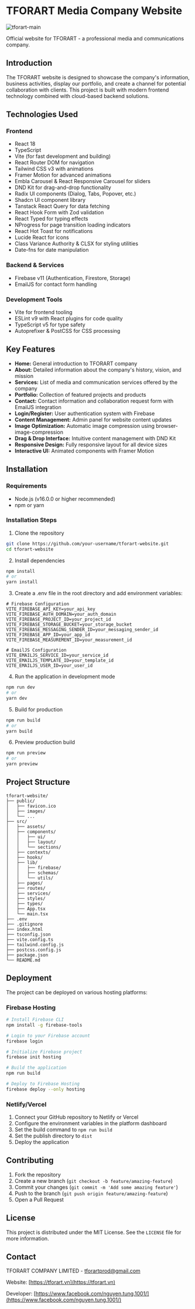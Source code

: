 # TFORART Media Company Website

![tforart-main](https://github.com/user-attachments/assets/d9e71fac-80f8-4ca6-b397-ef30ac60bb8c)


Official website for TFORART - a professional media and communications company.

## Introduction

The TFORART website is designed to showcase the company's information, business activities, display our portfolio, and create a channel for potential collaboration with clients. This project is built with modern frontend technology combined with cloud-based backend solutions.

## Technologies Used

### Frontend

- React 18
- TypeScript
- Vite (for fast development and building)
- React Router DOM for navigation
- Tailwind CSS v3 with animations
- Framer Motion for advanced animations
- Embla Carousel & React Responsive Carousel for sliders
- DND Kit for drag-and-drop functionality
- Radix UI components (Dialog, Tabs, Popover, etc.)
- Shadcn UI component library
- Tanstack React Query for data fetching
- React Hook Form with Zod validation
- React Typed for typing effects
- NProgress for page transition loading indicators
- React Hot Toast for notifications
- Lucide React for icons
- Class Variance Authority & CLSX for styling utilities
- Date-fns for date manipulation

### Backend & Services

- Firebase v11 (Authentication, Firestore, Storage)
- EmailJS for contact form handling

### Development Tools

- Vite for frontend tooling
- ESLint v9 with React plugins for code quality
- TypeScript v5 for type safety
- Autoprefixer & PostCSS for CSS processing

## Key Features

- **Home:** General introduction to TFORART company
- **About:** Detailed information about the company's history, vision, and mission
- **Services:** List of media and communication services offered by the company
- **Portfolio:** Collection of featured projects and products
- **Contact:** Contact information and collaboration request form with EmailJS integration
- **Login/Register:** User authentication system with Firebase
- **Content Management:** Admin panel for website content updates
- **Image Optimization:** Automatic image compression using browser-image-compression
- **Drag & Drop Interface:** Intuitive content management with DND Kit
- **Responsive Design:** Fully responsive layout for all device sizes
- **Interactive UI:** Animated components with Framer Motion

## Installation

### Requirements

- Node.js (v16.0.0 or higher recommended)
- npm or yarn

### Installation Steps

1. Clone the repository

```bash
git clone https://github.com/your-username/tforart-website.git
cd tforart-website
```

2. Install dependencies

```bash
npm install
# or
yarn install
```

3. Create a .env file in the root directory and add environment variables:

```
# Firebase Configuration
VITE_FIREBASE_API_KEY=your_api_key
VITE_FIREBASE_AUTH_DOMAIN=your_auth_domain
VITE_FIREBASE_PROJECT_ID=your_project_id
VITE_FIREBASE_STORAGE_BUCKET=your_storage_bucket
VITE_FIREBASE_MESSAGING_SENDER_ID=your_messaging_sender_id
VITE_FIREBASE_APP_ID=your_app_id
VITE_FIREBASE_MEASUREMENT_ID=your_measurement_id

# EmailJS Configuration
VITE_EMAILJS_SERVICE_ID=your_service_id
VITE_EMAILJS_TEMPLATE_ID=your_template_id
VITE_EMAILJS_USER_ID=your_user_id
```

4. Run the application in development mode

```bash
npm run dev
# or
yarn dev
```

5. Build for production

```bash
npm run build
# or
yarn build
```

6. Preview production build

```bash
npm run preview
# or
yarn preview
```

## Project Structure

```
tforart-website/
├── public/
│   ├── favicon.ico
│   ├── images/
│   └── ...
├── src/
│   ├── assets/
│   ├── components/
│   │   ├── ui/
│   │   ├── layout/
│   │   └── sections/
│   ├── contexts/
│   ├── hooks/
│   ├── lib/
│   │   ├── firebase/
│   │   ├── schemas/
│   │   └── utils/
│   ├── pages/
│   ├── routes/
│   ├── services/
│   ├── styles/
│   ├── types/
│   ├── App.tsx
│   └── main.tsx
├── .env
├── .gitignore
├── index.html
├── tsconfig.json
├── vite.config.ts
├── tailwind.config.js
├── postcss.config.js
├── package.json
└── README.md
```

## Deployment

The project can be deployed on various hosting platforms:

### Firebase Hosting

```bash
# Install Firebase CLI
npm install -g firebase-tools

# Login to your Firebase account
firebase login

# Initialize Firebase project
firebase init hosting

# Build the application
npm run build

# Deploy to Firebase Hosting
firebase deploy --only hosting
```

### Netlify/Vercel

1. Connect your GitHub repository to Netlify or Vercel
2. Configure the environment variables in the platform dashboard
3. Set the build command to `npm run build`
4. Set the publish directory to `dist`
5. Deploy the application

## Contributing

1. Fork the repository
2. Create a new branch (`git checkout -b feature/amazing-feature`)
3. Commit your changes (`git commit -m 'Add some amazing feature'`)
4. Push to the branch (`git push origin feature/amazing-feature`)
5. Open a Pull Request

## License

This project is distributed under the MIT License. See the `LICENSE` file for more information.

## Contact

TFORART COMPANY LIMITED - [tforartprod@gmail.com](mailto:tforartprod@gmail.com)

Website: [https://tforart.vn](https://tforart.vn)

Developer: [https://www.facebook.com/nguyen.tung.1001/](https://www.facebook.com/nguyen.tung.1001/)
